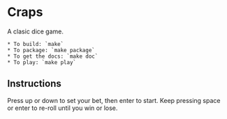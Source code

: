 Craps
=====

A clasic dice game.

    * To build: `make`
    * To package: `make package`
    * To get the docs: `make doc`
    * To play: `make play`

Instructions
------------

Press up or down to set your bet, then enter to start.
Keep pressing space or enter to re-roll until you win or lose.
